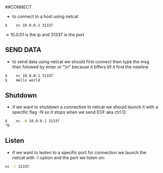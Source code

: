 
##CONNECT
- to connect to a host using netcat 
```bash
$	 nc 10.0.0.1 31337
```
-> 10.0.01 is the ip and 31337 is the port

## SEND DATA
- to send data using netcat we should first connect then type the msg then folowed by enter or "\n" because it bffers till it find the newline
```bash
$	 nc 10.0.0.1 31337
$    Hello world

```

## Shutdown 
- if we want to shutdown a connection in netcat we should launch it with a specific flag -N so it stops when we send EOF aka ctrl D:
```bash
$	 nc -N 10.0.0.1 31337
^D
```

## Listen 
- if we want to lesten to a specific port for connection we launch the netcat with -l option and the port we listen on:
```bash
nc -l 31337
```

